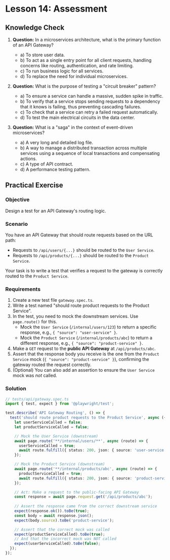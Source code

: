 # Lesson 14: Assessment

## Knowledge Check

1.  **Question:** In a microservices architecture, what is the primary function of an API Gateway?
    *   a) To store user data.
    *   b) To act as a single entry point for all client requests, handling concerns like routing, authentication, and rate limiting.
    *   c) To run business logic for all services.
    *   d) To replace the need for individual microservices.

2.  **Question:** What is the purpose of testing a "circuit breaker" pattern?
    *   a) To ensure a service can handle a massive, sudden spike in traffic.
    *   b) To verify that a service stops sending requests to a dependency that it knows is failing, thus preventing cascading failures.
    *   c) To check that a service can retry a failed request automatically.
    *   d) To test the main electrical circuits in the data center.

3.  **Question:** What is a "saga" in the context of event-driven microservices?
    *   a) A very long and detailed log file.
    *   b) A way to manage a distributed transaction across multiple services using a sequence of local transactions and compensating actions.
    *   c) A type of API contract.
    *   d) A performance testing pattern.

## Practical Exercise

### Objective

Design a test for an API Gateway's routing logic.

### Scenario

You have an API Gateway that should route requests based on the URL path:
-   Requests to `/api/users/{...}` should be routed to the `User Service`.
-   Requests to `/api/products/{...}` should be routed to the `Product Service`.

Your task is to write a test that verifies a request to the gateway is correctly routed to the `Product Service`.

### Requirements

1.  Create a new test file `gateway.spec.ts`.
2.  Write a test named "should route product requests to the Product Service".
3.  In the test, you need to mock the downstream services. Use `page.route()` for this.
    *   Mock the `User Service` (`/internal/users/123`) to return a specific response, e.g., `{ "source": "user-service" }`.
    *   Mock the `Product Service` (`/internal/products/abc`) to return a different response, e.g., `{ "source": "product-service" }`.
4.  Make a `GET` request to the **public API Gateway** at `/api/products/abc`.
5.  Assert that the response body you receive is the one from the `Product Service` mock (`{ "source": "product-service" }`), confirming the gateway routed the request correctly.
6.  (Optional) You can also add an assertion to ensure the `User Service` mock was *not* called.

### Solution

```typescript
// tests/api/gateway.spec.ts
import { test, expect } from '@playwright/test';

test.describe('API Gateway Routing', () => {
  test('should route product requests to the Product Service', async ({ page }) => {
    let userServiceCalled = false;
    let productServiceCalled = false;

    // Mock the User Service (downstream)
    await page.route('**/internal/users/**', async (route) => {
      userServiceCalled = true;
      await route.fulfill({ status: 200, json: { source: 'user-service' } });
    });

    // Mock the Product Service (downstream)
    await page.route('**/internal/products/abc', async (route) => {
      productServiceCalled = true;
      await route.fulfill({ status: 200, json: { source: 'product-service' } });
    });

    // Act: Make a request to the public-facing API Gateway
    const response = await page.request.get('/api/products/abc');
    
    // Assert the response came from the correct downstream service
    expect(response.ok()).toBe(true);
    const body = await response.json();
    expect(body.source).toBe('product-service');

    // Assert that the correct mock was called
    expect(productServiceCalled).toBe(true);
    // And that the incorrect mock was NOT called
    expect(userServiceCalled).toBe(false);
  });
});